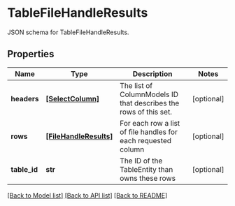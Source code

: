 # TableFileHandleResults

JSON schema for TableFileHandleResults.
## Properties
Name | Type | Description | Notes
------------ | ------------- | ------------- | -------------
**headers** | [**[SelectColumn]**](SelectColumn.md) | The list of ColumnModels ID that describes the rows of this set. | [optional] 
**rows** | [**[FileHandleResults]**](FileHandleResults.md) | For each row a list of file handles for each requested column | [optional] 
**table_id** | **str** | The ID of the TableEntity than owns these rows | [optional] 

[[Back to Model list]](../README.md#documentation-for-models) [[Back to API list]](../README.md#documentation-for-api-endpoints) [[Back to README]](../README.md)



